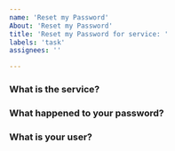 ```yaml
---
name: 'Reset my Password'
About: 'Reset my Password'
title: 'Reset my Password for service: '
labels: 'task'
assignees: ''

---
```


### What is the service?

### What happened to your password?

### What is your user?

